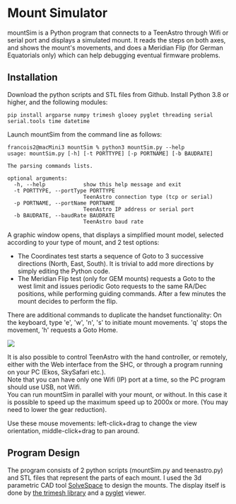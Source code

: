 # Mount Simulator

mountSim is a Python program that connects to a TeenAstro through Wifi or serial port and displays a simulated mount. It reads the steps on both axes, and shows the mount's movements, and does a Meridian Flip (for German Equatorials only) which can help debugging eventual firmware problems. 


## Installation
Download the python scripts and STL files from Github. 
Install Python 3.8 or higher, and the following modules:

`pip install argparse numpy trimesh glooey pyglet threading serial serial.tools time datetime`

Launch mountSim from the command line as follows:

```
francois2@macMini3 mountSim % python3 mountSim.py --help
usage: mountSim.py [-h] [-t PORTTYPE] [-p PORTNAME] [-b BAUDRATE]

The parsing commands lists.

optional arguments:
  -h, --help            show this help message and exit
  -t PORTTYPE, --portType PORTTYPE
                        TeenAstro connection type (tcp or serial)
  -p PORTNAME, --portName PORTNAME
                        TeenAstro IP address or serial port
  -b BAUDRATE, --baudRate BAUDRATE
                        TeenAstro baud rate
```



A graphic window opens, that displays a simplified mount model, selected according to your type of mount, and 2 test options:

- The Coordinates test starts a sequence of Goto to 3 successive directions (North, East, South). It is trivial to add more directions by simply editing the Python code.
- The Meridian Flip test (only for GEM mounts) requests a Goto to the west limit and issues periodic Goto requests to the same RA/Dec positions, while performing guiding commands. After a few minutes the mount decides to perform the flip. 

 

There are additional commands to duplicate the handset functionality: On the keyboard, type 'e', 'w', 'n', 's' to initiate mount movements. 'q' stops the movement, 'h' requests a Goto Home.



![](mountSim.png)



It is also possible to control TeenAstro with the hand controller, or remotely, either with the Web interface from the SHC, or through a program running on your PC (Ekos, SkySafari etc.).   
Note that you can have only one Wifi (IP) port at a time, so the PC program should use USB, not Wifi.   
You can run mountSim in parallel with your mount, or without. In this case it is possible to speed up the maximum speed up to 2000x or more. (You may need to lower the gear reduction). 

Use these mouse movements: left-click+drag to change the view orientation, middle-click+drag to pan around.


## Program Design

The program consists of 2 python scripts (mountSim.py and teenastro.py) and STL files that represent the parts of each mount. I used the 3d parametric CAD tool [SolveSpace](https://solvespace.com/index.pl) to design the mounts. 
The display itself is done by [the trimesh library](https://trimsh.org/index.html) and a [pyglet](https://pyglet.org/) viewer.





